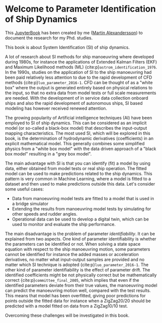 # Welcome to Parameter Identification of Ship Dynamics

This [JupyterBook](https://jupyterbook.org/) has been created by me ([Martin Alexandersson](https://www.linkedin.com/in/martin-alexandersson-77823312/)) to document the research for my Phd. studies.

This book is about System Identification (SI) of ship dynamics. 

A lot of research about SI methods for ship manoeuvring where developed during 1980s, for instance the applications of Extended Kalman Filters (EKF) and Maximum Likelihood methods (ML) {cite:p}`astrom_identification_1976`. In the 1990s, studies on the application of SI to the ship manoeuvring had been paid relatively less attention to due to the rapid development of CFD methods {cite:p}`luo_parameter_2016-1`. CFD can be thought of as a "white box" where the output is generated entirely based on physical relations to the input, so that no extra data from model tests or full scale measurements are needed.
With the development of in service data collection onboard ships and also the rapid development of autonomous ships, SI based modeling has however received renewed attention.

The growing popularity of Artificial intelligence techniques (AI) have been employed to SI of ship dynamics. This can be considered as an implicit model (or so-called a black-box model) that describes the input-output mapping characteristics. The most used SI, which will be explored in this book, is the determination of hydrodynamic derivatives (coefficients) in an explicit mathematical model. This generally combines some simplified physics from a "white box model" with the data driven approach of a "black box model" resulting in a "grey box model".

The main advantage with SI is that you can identify (fit) a model by using data, either obtained from model tests or real ship operation. The fitted model can be used to make predictions related to the ship dynamics. This pattern is very common in Machine Learning, where a model is fitted to a dataset and then used to make predictions outside this data. Let's consider some useful cases:
* Data from manoeuvring model tests are fitted to a model that is used in a bridge simulator
* Extending the results from manoeuvring model tests by simulating for other speeds and rudder angles.
* Operational data can be used to develop a digital twin, which can be used to monitor and evaluate the ship performance. 

The main disadvantage is the problem of parameter *identifiability*. It can be explained from two aspects. One kind of parameter identifiability is whether the parameters can be identified or not. When solving a state space equation with respect to the ship manoeuvring motion, some parameters cannot be identified for instance the added masses or acceleration derivatives, no matter what input-output samples are provided and no matter which SI technique is adopted {cite:p}`luo_parameter_2016-1`. The other kind of parameter identifiability is the effect of parameter drift. The identified coefficients might be not physically correct but be mathematically correct {cite:p}`committee_final_2005`, which implies that even if the identified parameters deviate from their true values, the manoeuvring model can predict the manoeuvring motion well, compared with the test results. This means that model has been overfitted, giving poor predictions for points outside the fitted data for instance when a ZigZag20/20 should be predicted with a model fitted on data from a ZigZag10/10 test.  

Overcoming these challenges will be investigated in this book.